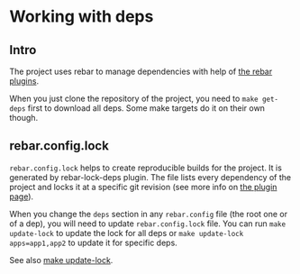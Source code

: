 # Working with deps


## Intro

The project uses rebar to manage dependencies with help of
[the rebar plugins](https://github.com/EchoTeam/rebar-plugins).

When you just clone the repository of the project, you need to `make get-deps`
first to download all deps. Some make targets do it on their own though.


## rebar.config.lock

`rebar.config.lock` helps to create reproducible builds for the project.
It is generated by rebar-lock-deps plugin. The file lists every dependency
of the project and locks it at a specific git revision (see more info on
[the plugin page](https://github.com/EchoTeam/rebar-lock-deps)).

When you change the `deps` section in any `rebar.config` file (the root one or of a dep),
you will need to update `rebar.config.lock` file. You can run
`make update-lock` to update the lock for all deps or
`make update-lock apps=app1,app2` to update it for specific deps.

See also [make update-lock](MAKE.md#make-update-lock).
